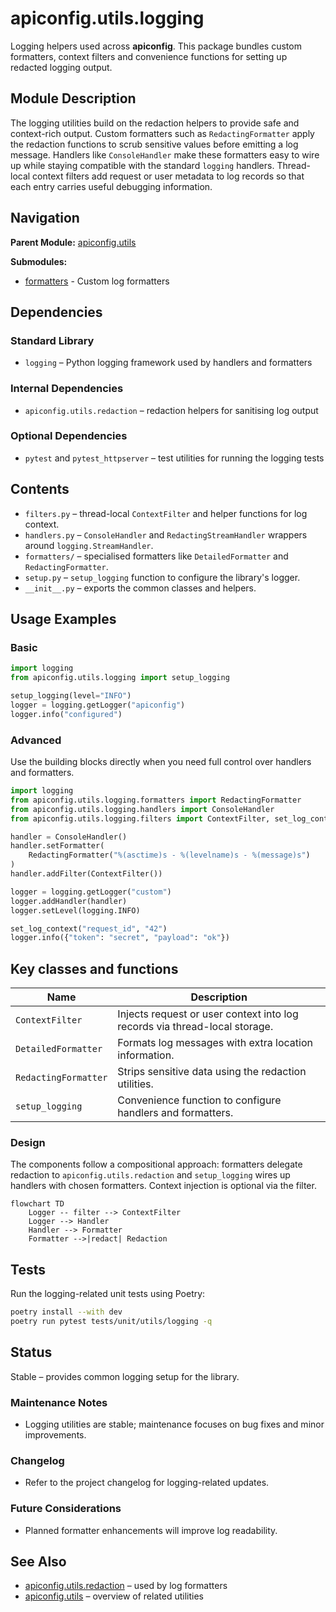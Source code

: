 # apiconfig.utils.logging

Logging helpers used across **apiconfig**. This package bundles custom
formatters, context filters and convenience functions for setting up redacted
logging output.

## Module Description

The logging utilities build on the redaction helpers to provide safe and
context-rich output. Custom formatters such as `RedactingFormatter` apply the
redaction functions to scrub sensitive values before emitting a log message.
Handlers like `ConsoleHandler` make these formatters easy to wire up while
staying compatible with the standard `logging` handlers. Thread-local context
filters add request or user metadata to log records so that each entry carries
useful debugging information.

## Navigation

**Parent Module:** [apiconfig.utils](../README.md)

**Submodules:**
- [formatters](./formatters/README.md) - Custom log formatters

## Dependencies

### Standard Library
- `logging` – Python logging framework used by handlers and formatters

### Internal Dependencies
- `apiconfig.utils.redaction` – redaction helpers for sanitising log output

### Optional Dependencies
- `pytest` and `pytest_httpserver` – test utilities for running the logging
  tests

## Contents
- `filters.py` – thread-local `ContextFilter` and helper functions for log context.
- `handlers.py` – `ConsoleHandler` and `RedactingStreamHandler` wrappers around `logging.StreamHandler`.
- `formatters/` – specialised formatters like `DetailedFormatter` and `RedactingFormatter`.
- `setup.py` – `setup_logging` function to configure the library's logger.
- `__init__.py` – exports the common classes and helpers.

## Usage Examples

### Basic
```python
import logging
from apiconfig.utils.logging import setup_logging

setup_logging(level="INFO")
logger = logging.getLogger("apiconfig")
logger.info("configured")
```

### Advanced
Use the building blocks directly when you need full control over handlers and
formatters.

```python
import logging
from apiconfig.utils.logging.formatters import RedactingFormatter
from apiconfig.utils.logging.handlers import ConsoleHandler
from apiconfig.utils.logging.filters import ContextFilter, set_log_context

handler = ConsoleHandler()
handler.setFormatter(
    RedactingFormatter("%(asctime)s - %(levelname)s - %(message)s")
)
handler.addFilter(ContextFilter())

logger = logging.getLogger("custom")
logger.addHandler(handler)
logger.setLevel(logging.INFO)

set_log_context("request_id", "42")
logger.info({"token": "secret", "payload": "ok"})
```

## Key classes and functions
| Name | Description |
| ---- | ----------- |
| `ContextFilter` | Injects request or user context into log records via thread-local storage. |
| `DetailedFormatter` | Formats log messages with extra location information. |
| `RedactingFormatter` | Strips sensitive data using the redaction utilities. |
| `setup_logging` | Convenience function to configure handlers and formatters. |

### Design
The components follow a compositional approach: formatters delegate redaction to
`apiconfig.utils.redaction` and `setup_logging` wires up handlers with chosen
formatters. Context injection is optional via the filter.

```mermaid
flowchart TD
    Logger -- filter --> ContextFilter
    Logger --> Handler
    Handler --> Formatter
    Formatter -->|redact| Redaction
```

## Tests
Run the logging-related unit tests using Poetry:
```bash
poetry install --with dev
poetry run pytest tests/unit/utils/logging -q
```


## Status
Stable – provides common logging setup for the library.

### Maintenance Notes
- Logging utilities are stable; maintenance focuses on bug fixes and minor improvements.

### Changelog
- Refer to the project changelog for logging-related updates.

### Future Considerations
- Planned formatter enhancements will improve log readability.

## See Also
- [apiconfig.utils.redaction](../redaction/README.md) – used by log formatters
- [apiconfig.utils](../README.md) – overview of related utilities

